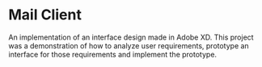 # Mail Client

An implementation of an interface design made in Adobe XD. This project was a demonstration of how to analyze user requirements, prototype an interface for those requirements and implement the prototype.

